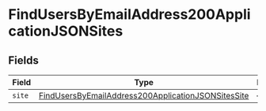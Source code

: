 # FindUsersByEmailAddress200ApplicationJSONSites


## Fields

| Field                                                                                                                               | Type                                                                                                                                | Required                                                                                                                            | Description                                                                                                                         |
| ----------------------------------------------------------------------------------------------------------------------------------- | ----------------------------------------------------------------------------------------------------------------------------------- | ----------------------------------------------------------------------------------------------------------------------------------- | ----------------------------------------------------------------------------------------------------------------------------------- |
| `site`                                                                                                                              | [FindUsersByEmailAddress200ApplicationJSONSitesSite](../../models/operations/findusersbyemailaddress200applicationjsonsitessite.md) | :heavy_minus_sign:                                                                                                                  | N/A                                                                                                                                 |